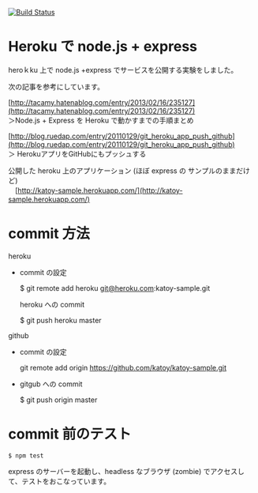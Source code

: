 
[![Build Status](https://travis-ci.org/katoy/katoy-sample.png?branch=master)](https://travis-ci.org/katoy/katoy-sample)  


Heroku で node.js + express
============================

heroｋku 上で node.js +express でサービスを公開する実験をしました。  

次の記事を参考にしています。  
 
 [http://tacamy.hatenablog.com/entry/2013/02/16/235127](http://tacamy.hatenablog.com/entry/2013/02/16/235127)  
 ＞Node.js + Express を Heroku で動かすまでの手順まとめ  
 
 [http://blog.ruedap.com/entry/20110129/git_heroku_app_push_github](http://blog.ruedap.com/entry/20110129/git_heroku_app_push_github)  
 ＞ HerokuアプリをGitHubにもプッシュする  
 
公開した heroku 上のアプリケーション  (ほぼ express の サンプルのままだけど)  
　[http://katoy-sample.herokuapp.com/](http://katoy-sample.herokuapp.com/)  


commit 方法
============

heroku 

- commit の設定


    $ git remote add heroku git@heroku.com:katoy-sample.git

  heroku への commit 


    $ git push heroku master 

github

- commit の設定  


    git remote add origin https://github.com/katoy/katoy-sample.git

- gitgub への commit


    $ git push origin master
	
commit 前のテスト
==================

    $ npm test

express のサーバーを起動し、headless なブラウザ (zombie) でアクセスして、テストをおこなっています。  
 

